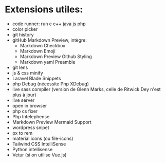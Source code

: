 # Extensions utiles:
- code runner: run c c++ java js php
- color picker
- git history
- gitHub Markdown Preview, intègre:
    - Markdown Checkbox
    - Markdown Emoji
    - Markdown Preview Github Styling
    - Markdown yaml Preamble
- git lens
- js & css minify
- Laravel Blade Snippets
- php Debug (nécessite Php XDebug)
- live sass compiler (version de Glenn Marks, celle de Ritwick Dey n'est plus à jour)
- live server
- open in browser
- php cs fixer
- Php Intelephense
- Markdown Preview Mermaid Support
- wordpress snipet
- px to rem
- material icons (ou file-icons)
- Tailwind CSS IntelliSense
- Python intellisense
- Vetur (si on utilise Vue.js)